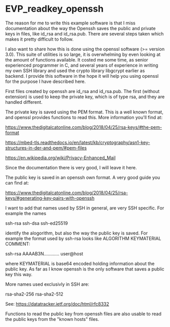 # EVP_readkey_openssh

The reason for me to write this example software is that I miss documentation about
the way the Openssh saves the public and private keys in files, like id_rsa and id_rsa.pub.
There are several steps taken which makes it pretty difficult to follow.

I also want to share how this is done using the openssl software (>= version 3.0). This suite of 
utilities is so large, it is overwhelming by even looking at the amount of functions available. It costed
me some time, as senior experienced programmer in C, and several years of experience in writing my own SSH
library and used the crypto library libgcrypt earlier as backend. I provide this software in the hope it will
help you using openssl for the purpose I have described here.

First files created by openssh are id_rsa and id_rsa.pub. The first (without extension) is used to keep
the private key, which is of type rsa, and they are handled different.

The private key is saved using the PEM format. This is a well known format, and openssl provides functions 
to read this. More information you'll find at:

https://www.thedigitalcatonline.com/blog/2018/04/25/rsa-keys/#the-pem-format

https://mbed-tls.readthedocs.io/en/latest/kb/cryptography/asn1-key-structures-in-der-and-pem/#pem-files

https://en.wikipedia.org/wiki/Privacy-Enhanced_Mail

Since the documentation there is very good, I will leave it here.

The public key is saved in an openssh own format. A very good guide you can find at:

https://www.thedigitalcatonline.com/blog/2018/04/25/rsa-keys/#generating-key-pairs-with-openssh

I want to add that names used by SSH in general, are very SSH specific. For example the names 

ssh-rsa
ssh-dsa
ssh-ed25519

identify the alogorithm, but also the way the public key is saved. For example the format used by ssh-rsa
looks like ALGORITHM KEYMATERIAL COMMENT:

ssh-rsa AAAAB3N............  user@host

where KEYMATERIAL is base64 encoded holding information about the public key. As far as I know openssh is the only 
software that saves a public key this way.

More names used exclusivly in SSH are:

rsa-sha2-256
rsa-sha2-512

See:
https://datatracker.ietf.org/doc/html/rfc8332

Functions to read the public key from openssh files are also usable to read the public keys from the "known hosts" files.
